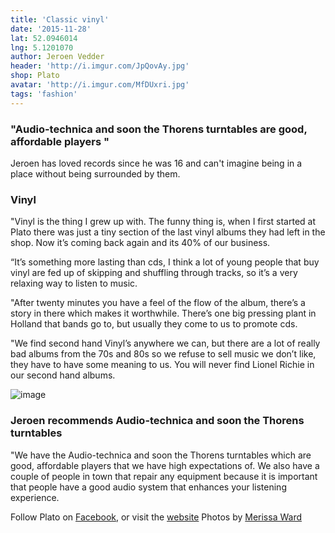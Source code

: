 ```yaml
---
title: 'Classic vinyl'
date: '2015-11-28'
lat: 52.0946014
lng: 5.1201070
author: Jeroen Vedder
header: 'http://i.imgur.com/JpQovAy.jpg'
shop: Plato
avatar: 'http://i.imgur.com/MfDUxri.jpg'
tags: 'fashion'
---
```


### "Audio-technica and soon the Thorens turntables are good, affordable players "

Jeroen has loved records since he was 16 and can't imagine being in a place without being surrounded by them.

### Vinyl

"Vinyl is the thing I grew up with. The funny thing is, when I first started at Plato there was just a tiny section of the last vinyl albums they had left in the shop. Now it’s coming back again and its 40% of our business.

“It’s something more lasting than cds, I think a lot of young people that buy vinyl are fed up of skipping and shuffling through tracks, so it’s a very relaxing way to listen to music.

"After twenty minutes you have a feel of the flow of the album, there’s a story in there which makes it worthwhile. There’s one big pressing plant in Holland that bands go to, but usually they come to us to promote cds.

"We find second hand Vinyl’s anywhere we can, but there are a lot of really bad albums from the 70s and 80s so we refuse to sell music we don’t like, they have to have some meaning to us. You will never find Lionel Richie in our second hand albums.

![image](http://i.imgur.com/8HCjnUs.jpg)


### Jeroen recommends Audio-technica and soon the Thorens turntables

"We have the Audio-technica and soon the Thorens turntables which are good, affordable players that we have high expectations of. We also have a couple of people in town that repair any equipment because it is important that people have a good audio system that enhances your listening experience.

Follow Plato on [Facebook](https://www.facebook.com/PlatoUtrecht/), or visit the [website](http://www.platomania.eu/)
Photos by [Merissa Ward](https://www.instagram.com/merissaw/)
